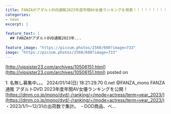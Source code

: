 ```yaml
---
title: FANZAがアダルトDVD通販2023年度年間AV女優ランキングを発表！！！！！！！！！！！！！！！！！！
categories:
- news
excerpt: |
  
feature_text: |
  ## FANZAがアダルトDVD通販2023年...
  
feature_image: "https://picsum.photos/2560/600?image=733"
image: "https://picsum.photos/2560/600?image=733"
---
```


[http://vipsister23.com/archives/10506151.html](http://vipsister23.com/archives/10506151.html)
posted on 

<!--more-->

1: 名無し募集中。。。 2024/01/14(日) 18:21:29.70 0.net @FANZA_mono FANZA通販 アダルトDVD 2023年度年間AV女優ランキングを公開！ [https://dmm.co.jp/mono/dvd/-/ranking/=/mode=actress/term=year_2023/](https://dmm.co.jp/mono/dvd/-/ranking/=/mode=actress/term=year_2023/) ・2023/1/1～12/31の出荷数で集計。 ・DOD商品、ベ...
